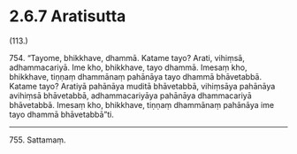 # 2.6.7 Aratisutta

(113.)

754\. “Tayome, bhikkhave, dhammā. Katame tayo? Arati, vihiṃsā, adhammacariyā. Ime kho, bhikkhave, tayo dhammā. Imesaṃ kho, bhikkhave, tiṇṇaṃ dhammānaṃ pahānāya tayo dhammā bhāvetabbā. Katame tayo? Aratiyā pahānāya muditā bhāvetabbā, vihiṃsāya pahānāya avihiṃsā bhāvetabbā, adhammacariyāya pahānāya dhammacariyā bhāvetabbā. Imesaṃ kho, bhikkhave, tiṇṇaṃ dhammānaṃ pahānāya ime tayo dhammā bhāvetabbā”ti.

---

755\. Sattamaṃ.
